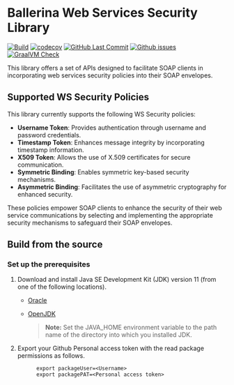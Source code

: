 # Ballerina Web Services Security Library

[![Build](https://github.com/Nuvindu/module-wssecurity/actions/workflows/build-timestamped-master.yml/badge.svg)](https://github.com/Nuvindu/module-wssecurity/actions/workflows/build-timestamped-master.yml)
[![codecov](https://codecov.io/gh/Nuvindu/module-wssecurity/branch/main/graph/badge.svg)](https://codecov.io/gh/Nuvindu/module-wssecurity)
[![GitHub Last Commit](https://img.shields.io/github/last-commit/Nuvindu/module-wssecurity.svg)](https://github.com/Nuvindu/module-wssecurity/commits/main)
[![Github issues](https://img.shields.io/github/issues/Nuvindu/module-wssecurity/module/pipe.svg?label=Open%20Issues)](https://github.com/Nuvindu/module-wssecurity/labels/module%2Fpipe)
[![GraalVM Check](https://github.com/Nuvindu/module-wssecurity/actions/workflows/build-with-bal-test-graalvm.yml/badge.svg)](https://github.com/Nuvindu/module-wssecurity/actions/workflows/build-with-bal-test-graalvm.yml)


This library offers a set of APIs designed to facilitate SOAP clients in incorporating web services security policies into their SOAP envelopes.

## Supported WS Security Policies

This library currently supports the following WS Security policies:

- **Username Token**: Provides authentication through username and password credentials.
- **Timestamp Token**: Enhances message integrity by incorporating timestamp information.
- **X509 Token**: Allows the use of X.509 certificates for secure communication.
- **Symmetric Binding**: Enables symmetric key-based security mechanisms.
- **Asymmetric Binding**: Facilitates the use of asymmetric cryptography for enhanced security.

These policies empower SOAP clients to enhance the security of their web service communications by selecting and implementing the appropriate security mechanisms to safeguard their SOAP envelopes.

## Build from the source

### Set up the prerequisites

1.  Download and install Java SE Development Kit (JDK) version 11 (from one of the following locations).

    - [Oracle](https://www.oracle.com/java/technologies/javase-jdk11-downloads.html)

    - [OpenJDK](https://adoptopenjdk.net/)

      > **Note:** Set the JAVA_HOME environment variable to the path name of the directory into which you installed JDK.

2.  Export your Github Personal access token with the read package permissions as follows.

              export packageUser=<Username>
              export packagePAT=<Personal access token>
